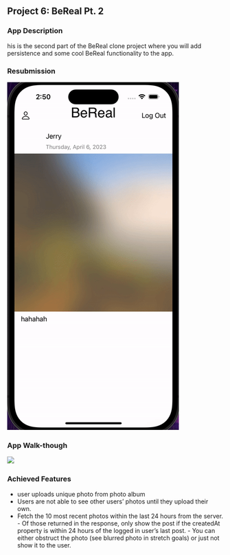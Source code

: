 ## Project 6: BeReal Pt. 2
### App Description

his is the second part of the BeReal clone project where you will add persistence and some cool BeReal functionality to the app.

### Resubmission
<img src="demo2.gif" />

### App Walk-though

<img src="demo.gif" />

### Achieved Features

* user uploads unique photo from photo album
* Users are not able to see other users’ photos until they upload their own.
* Fetch the 10 most recent photos within the last 24 hours from the server. - Of those returned in the response, only show the post if the createdAt property is within 24 hours of the logged in user’s last post. - You can either obstruct the photo (see blurred photo in stretch goals) or just not show it to the user.
